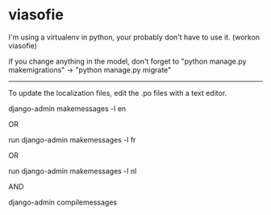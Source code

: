 # viasofie
I'm using a virtualenv in python, your probably don't have to use it. (workon viasofie)

if you change anything in the model, don't forget to "python manage.py makemigrations" -> "python manage.py migrate"
***
To update the localization files, edit the .po files with a text editor. 

django-admin makemessages -l en 

OR

run django-admin makemessages -l fr 

OR

run django-admin makemessages -l nl

AND

django-admin compilemessages
